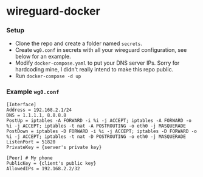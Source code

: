 # wireguard-docker

### Setup

* Clone the repo and create a folder named `secrets`.
* Create `wg0.conf` in secrets with all your wireguard configuration, see below for an example.
* Modify `docker-compose.yaml` to put your DNS server IPs. Sorry for hardcoding mine, I didn't really intend to make this repo public.
* Run `docker-compose -d up`


### Example `wg0.conf`

```
[Interface]
Address = 192.168.2.1/24
DNS = 1.1.1.1, 8.8.8.8
PostUp = iptables -A FORWARD -i %i -j ACCEPT; iptables -A FORWARD -o %i -j ACCEPT; iptables -t nat -A POSTROUTING -o eth0 -j MASQUERADE
PostDown = iptables -D FORWARD -i %i -j ACCEPT; iptables -D FORWARD -o %i -j ACCEPT; iptables -t nat -D POSTROUTING -o eth0 -j MASQUERADE
ListenPort = 51820
PrivateKey = {server's private key}

[Peer] # My phone
PublicKey = {client's public key}
AllowedIPs = 192.168.2.2/32
```
